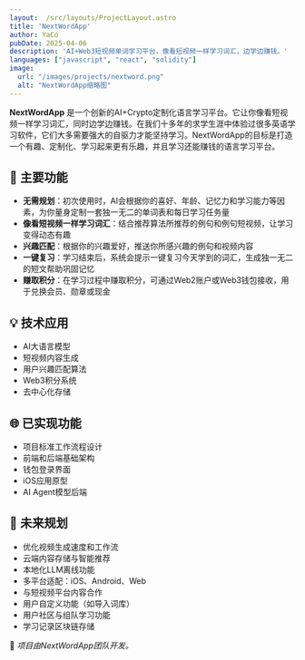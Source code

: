 ```yaml
---
layout:  /src/layouts/ProjectLayout.astro
title: 'NextWordApp'
author: YaCo
pubDate: 2025-04-06
description: 'AI+Web3短视频单词学习平台，像看短视频一样学习词汇，边学边赚钱。'
languages: ["javascript", "react", "solidity"]
image:
  url: "/images/projects/nextword.png"
  alt: "NextWordApp缩略图"
--- 
```


**NextWordApp** 是一个创新的AI+Crypto定制化语言学习平台。它让你像看短视频一样学习词汇，同时边学边赚钱。在我们十多年的求学生涯中体验过很多英语学习软件，它们大多需要强大的自驱力才能坚持学习。NextWordApp的目标是打造一个有趣、定制化、学习起来更有乐趣，并且学习还能赚钱的语言学习平台。

## 🧩 主要功能

- **无需规划**：初次使用时，AI会根据你的喜好、年龄、记忆力和学习能力等因素，为你量身定制一套独一无二的单词表和每日学习任务量
- **像看短视频一样学习词汇**：结合推荐算法所推荐的例句和例句短视频，让学习变得动态有趣
- **兴趣匹配**：根据你的兴趣爱好，推送你所感兴趣的例句和视频内容
- **一键复习**：学习结束后，系统会提示一键复习今天学到的词汇，生成独一无二的短文帮助巩固记忆
- **赚取积分**：在学习过程中赚取积分，可通过Web2账户或Web3钱包接收，用于兑换会员、勋章或现金

## 💡 技术应用

- AI大语言模型
- 短视频内容生成
- 用户兴趣匹配算法
- Web3积分系统
- 去中心化存储

## 🌐 已实现功能

- 项目标准工作流程设计
- 前端和后端基础架构
- 钱包登录界面
- iOS应用原型
- AI Agent模型后端

## 🚀 未来规划

- 优化视频生成速度和工作流
- 云端内容存储与智能推荐
- 本地化LLM离线功能
- 多平台适配：iOS、Android、Web
- 与短视频平台内容合作
- 用户自定义功能（如导入词库）
- 用户社区与组队学习功能
- 学习记录区块链存储


🚀 *项目由NextWordApp团队开发。* 